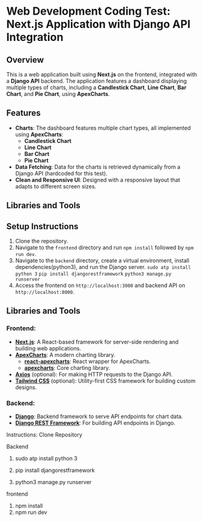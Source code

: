 # Web Development Coding Test: Next.js Application with Django API Integration

## Overview

This is a web application built using **Next.js** on the frontend, integrated with a **Django API** backend. The application features a dashboard displaying multiple types of charts, including a **Candlestick Chart**, **Line Chart**, **Bar Chart**, and **Pie Chart**, using **ApexCharts**.

## Features

- **Charts**: The dashboard features multiple chart types, all implemented using **ApexCharts**:
  - **Candlestick Chart**
  - **Line Chart**
  - **Bar Chart**
  - **Pie Chart**
- **Data Fetching**: Data for the charts is retrieved dynamically from a Django API (hardcoded for this test).
- **Clean and Responsive UI**: Designed with a responsive layout that adapts to different screen sizes.

## Libraries and Tools

## Setup Instructions

1. Clone the repository.
2. Navigate to the `frontend` directory and run `npm install` followed by `npm run dev`.
3. Navigate to the `backend` directory, create a virtual environment, install dependencies(python3), and run the Django server. `sudo atp install python 3` `pip install djangorestframework` `python3 manage.py runserver`
4. Access the frontend on `http://localhost:3000` and backend API on `http://localhost:8000`.

## Libraries and Tools

### Frontend:
- **[Next.js](https://nextjs.org/)**: A React-based framework for server-side rendering and building web applications.
- **[ApexCharts](https://apexcharts.com/)**: A modern charting library.
  - **[react-apexcharts](https://github.com/apexcharts/react-apexcharts)**: React wrapper for ApexCharts.
  - **[apexcharts](https://github.com/apexcharts/apexcharts.js)**: Core charting library.
- **[Axios](https://axios-http.com/)** (optional): For making HTTP requests to the Django API.
- **[Tailwind CSS](https://tailwindcss.com/)** (optional): Utility-first CSS framework for building custom designs.

### Backend:
- **[Django](https://www.djangoproject.com/)**: Backend framework to serve API endpoints for chart data.
- **[Django REST Framework](https://www.django-rest-framework.org/)**: For building API endpoints in Django.

Instructions:
Clone Repository

Backend
1. sudo atp install python 3

2. pip install djangorestframework

3. python3 manage.py runserver

frontend

1. npm install
2. npm run dev
